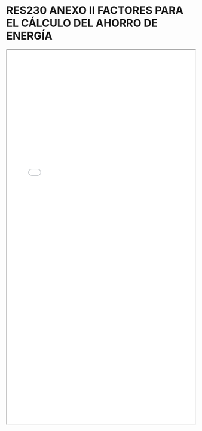 
# RES230 ANEXO II FACTORES PARA EL CÁLCULO DEL AHORRO DE ENERGÍA

<iframe src="../RES230 ANEXO II FACTORES PARA EL CÁLCULO DEL AHORRO DE ENERGÍA.pdf" width="100%" height="1000px"></iframe>


